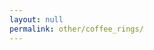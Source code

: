 ```yaml
---
layout: null
permalink: other/coffee_rings/
---
```


<script language="javascript" type="text/javascript" src="/js/p5.js"></script>
<script language="javascript" type="text/javascript" src="/js/addons/p5.dom.js"></script>
<script language="javascript" type="text/javascript" src="/js/circle_ex.js"></script>


<!--<html>
	<head>
		<meta charset="UTF-8">
		<script language="javascript" type="text/javascript" src="js/p5.js"></script>
		<script language="javascript" src="js/addons/p5.dom.js"></script>
		<script language="javascript" src="addons/p5.sound.js"></script>
		<script language="javascript" type="text/javascript" src="sketch.js"></script>
		<style> body {padding: 0; margin: 0;} </style>
	</head>
	<body></body>
</html>-->

